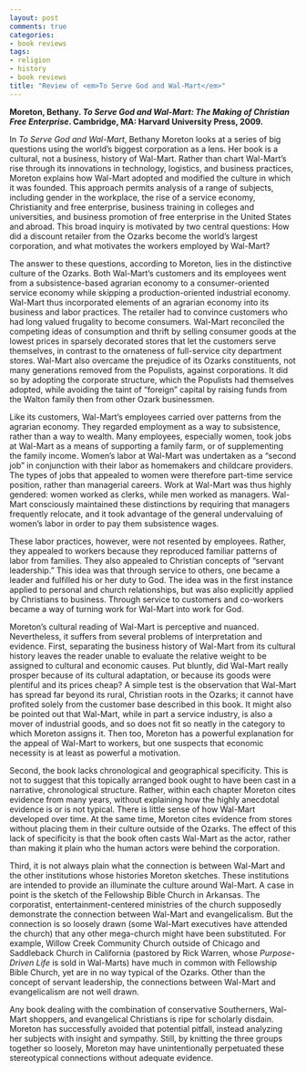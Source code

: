 ```yaml
---
layout: post
comments: true
categories:
- book reviews
tags:
- religion
- history
- book reviews
title: "Review of <em>To Serve God and Wal-Mart</em>"
---
```


**Moreton, Bethany. _To Serve God and Wal-Mart: The Making of
Christian Free Enterprise_. Cambridge, MA: Harvard University Press,
2009.**

<!--more-->

In *To Serve God and Wal-Mart*, Bethany Moreton looks at a series of big
questions using the world’s biggest corporation as a lens. Her book is a
cultural, not a business, history of Wal-Mart. Rather than chart
Wal-Mart’s rise through its innovations in technology, logistics, and
business practices, Moreton explains how Wal-Mart adopted and modified
the culture in which it was founded. This approach permits analysis of a
range of subjects, including gender in the workplace, the rise of a
service economy, Christianity and free enterprise, business training in
colleges and universities, and business promotion of free enterprise in
the United States and abroad. This broad inquiry is motivated by two
central questions: How did a discount retailer from the Ozarks become
the world’s largest corporation, and what motivates the workers employed
by Wal-Mart?

The answer to these questions, according to Moreton, lies in the
distinctive culture of the Ozarks. Both Wal-Mart’s customers and its
employees went from a subsistence-based agrarian economy to a
consumer-oriented service economy while skipping a production-oriented
industrial economy. Wal-Mart thus incorporated elements of an agrarian
economy into its business and labor practices. The retailer had to
convince customers who had long valued frugality to become consumers.
Wal-Mart reconciled the competing ideas of consumption and thrift by
selling consumer goods at the lowest prices in sparsely decorated stores
that let the customers serve themselves, in contrast to the ornateness
of full-service city department stores. Wal-Mart also overcame the
prejudice of its Ozarks constituents, not many generations removed from
the Populists, against corporations. It did so by adopting the corporate
structure, which the Populists had themselves adopted, while avoiding
the taint of “foreign” capital by raising funds from the Walton family
then from other Ozark businessmen.

Like its customers, Wal-Mart’s employees carried over patterns from the
agrarian economy. They regarded employment as a way to subsistence,
rather than a way to wealth. Many employees, especially women, took jobs
at Wal-Mart as a means of supporting a family farm, or of supplementing
the family income. Women’s labor at Wal-Mart was undertaken as a “second
job” in conjunction with their labor as homemakers and childcare
providers. The types of jobs that appealed to women were therefore
part-time service position, rather than managerial careers. Work at
Wal-Mart was thus highly gendered: women worked as clerks, while men
worked as managers. Wal-Mart consciously maintained these distinctions
by requiring that managers frequently relocate, and it took advantage of
the general undervaluing of women’s labor in order to pay them
subsistence wages.

These labor practices, however, were not resented by employees. Rather,
they appealed to workers because they reproduced familiar patterns of
labor from families. They also appealed to Christian concepts of
“servant leadership.” This idea was that through service to others, one
became a leader and fulfilled his or her duty to God. The idea was in
the first instance applied to personal and church relationships, but was
also explicitly applied by Christians to business. Through service to
customers and co-workers became a way of turning work for Wal-Mart into
work for God.

Moreton’s cultural reading of Wal-Mart is perceptive and nuanced.
Nevertheless, it suffers from several problems of interpretation and
evidence. First, separating the business history of Wal-Mart from its
cultural history leaves the reader unable to evaluate the relative
weight to be assigned to cultural and economic causes. Put bluntly, did
Wal-Mart really prosper because of its cultural adaptation, or because
its goods were plentiful and its prices cheap? A simple test is the
observation that Wal-Mart has spread far beyond its rural, Christian
roots in the Ozarks; it cannot have profited solely from the customer
base described in this book. It might also be pointed out that Wal-Mart,
while in part a service industry, is also a mover of industrial goods,
and so does not fit so neatly in the category to which Moreton assigns
it. Then too, Moreton has a powerful explanation for the appeal of
Wal-Mart to workers, but one suspects that economic necessity is at
least as powerful a motivation.

Second, the book lacks chronological and geographical specificity. This
is not to suggest that this topically arranged book ought to have been
cast in a narrative, chronological structure. Rather, within each
chapter Moreton cites evidence from many years, without explaining how
the highly anecdotal evidence is or is not typical. There is little
sense of how Wal-Mart developed over time. At the same time, Moreton
cites evidence from stores without placing them in their culture outside
of the Ozarks. The effect of this lack of specificity is that the book
often casts Wal-Mart as the actor, rather than making it plain who the
human actors were behind the corporation.

Third, it is not always plain what the connection is between Wal-Mart
and the other institutions whose histories Moreton sketches. These
institutions are intended to provide an illuminate the culture around
Wal-Mart. A case in point is the sketch of the Fellowship Bible Church
in Arkansas. The corporatist, entertainment-centered ministries of the
church supposedly demonstrate the connection between Wal-Mart and
evangelicalism. But the connection is so loosely drawn (some Wal-Mart
executives have attended the church) that any other mega-church might
have been substituted. For example, Willow Creek Community Church
outside of Chicago and Saddleback Church in California (pastored by Rick
Warren, whose *Purpose-Driven Life* is sold in Wal-Marts) have much in
common with Fellowship Bible Church, yet are in no way typical of the
Ozarks. Other than the concept of servant leadership, the connections
between Wal-Mart and evangelicalism are not well drawn.

Any book dealing with the combination of conservative Southerners,
Wal-Mart shoppers, and evangelical Christians is ripe for scholarly
disdain. Moreton has successfully avoided that potential pitfall,
instead analyzing her subjects with insight and sympathy. Still, by
knitting the three groups together so loosely, Moreton may have
unintentionally perpetuated these stereotypical connections without
adequate evidence.
